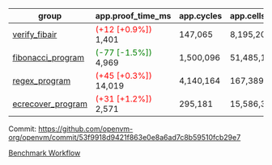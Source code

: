 | group | app.proof_time_ms | app.cycles | app.cells_used | leaf.proof_time_ms | leaf.cycles | leaf.cells_used |
| -- | -- | -- | -- | -- | -- | -- |
| [verify_fibair](https://github.com/openvm-org/openvm/blob/benchmark-results/benchmarks-pr/1415/verify_fibair-53f9918d9421f863e0e8a6ad7c8b59510fcb29e7.md) |<span style='color: red'>(+12 [+0.9%])</span> 1,401 |  147,065 |  8,195,204 |- | - | - |
| [fibonacci_program](https://github.com/openvm-org/openvm/blob/benchmark-results/benchmarks-pr/1415/fibonacci-53f9918d9421f863e0e8a6ad7c8b59510fcb29e7.md) |<span style='color: green'>(-77 [-1.5%])</span> 4,969 |  1,500,096 |  51,485,167 |- | - | - |
| [regex_program](https://github.com/openvm-org/openvm/blob/benchmark-results/benchmarks-pr/1415/regex-53f9918d9421f863e0e8a6ad7c8b59510fcb29e7.md) |<span style='color: red'>(+45 [+0.3%])</span> 14,019 |  4,140,164 |  167,389,450 |- | - | - |
| [ecrecover_program](https://github.com/openvm-org/openvm/blob/benchmark-results/benchmarks-pr/1415/ecrecover-53f9918d9421f863e0e8a6ad7c8b59510fcb29e7.md) |<span style='color: red'>(+31 [+1.2%])</span> 2,571 |  295,181 |  15,586,346 |- | - | - |


Commit: https://github.com/openvm-org/openvm/commit/53f9918d9421f863e0e8a6ad7c8b59510fcb29e7

[Benchmark Workflow](https://github.com/openvm-org/openvm/actions/runs/13800045397)
